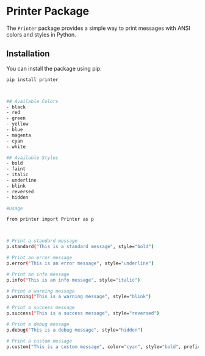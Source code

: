 # Printer Package

The `Printer` package provides a simple way to print messages with ANSI colors and styles in Python.

## Installation

You can install the package using pip:

```bash
pip install printer



## Available Colors
- black
- red
- green
- yellow
- blue
- magenta
- cyan
- white

## Available Styles
- bold
- faint
- italic
- underline
- blink
- reversed
- hidden

#Usage

from printer import Printer as p



# Print a standard message
p.standard("This is a standard message", style="bold")

# Print an error message
p.error("This is an error message", style="underline")

# Print an info message
p.info("This is an info message", style="italic")

# Print a warning message
p.warning("This is a warning message", style="blink")

# Print a success message
p.success("This is a success message", style="reversed")

# Print a debug message
p.debug("This is a debug message", style="hidden")

# Print a custom message
p.custom("This is a custom message", color="cyan", style="bold", prefix="Custom:")
